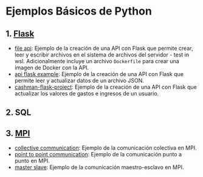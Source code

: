 # Ejemplos Básicos de Python

## 1. [Flask](flask/README.md)

- [file api](flask/file_api): Ejemplo de la creación de una API con Flask que permite crear, leer y escribir archivos en el sistema de archivos del servidor - test in wsl. Adicionalmente incluye un archivo `Dockerfile` para crear una imagen de Docker con la API.
- [api flask example](flask/api_flask_example): Ejemplo de la creación de una API con Flask que permite leer y actualizar datos de un archivo JSON.
- [cashman-flask-project](flask/cashman-flask-project): Ejemplo de la creación de una API con Flask que actualizar los valores de gastos e ingresos de un usuario.

## 2. SQL


## 3. [MPI](mpi/README.md)

- [collective communication](mpi/collective_com): Ejemplo de la comunicación colectiva en MPI.
- [point to point communication](mpi/point2point_com): Ejemplo de la comunicación punto a punto en MPI.
- [master slave](mpi/master_slave): Ejemplo de la comunicación maestro-esclavo en MPI.